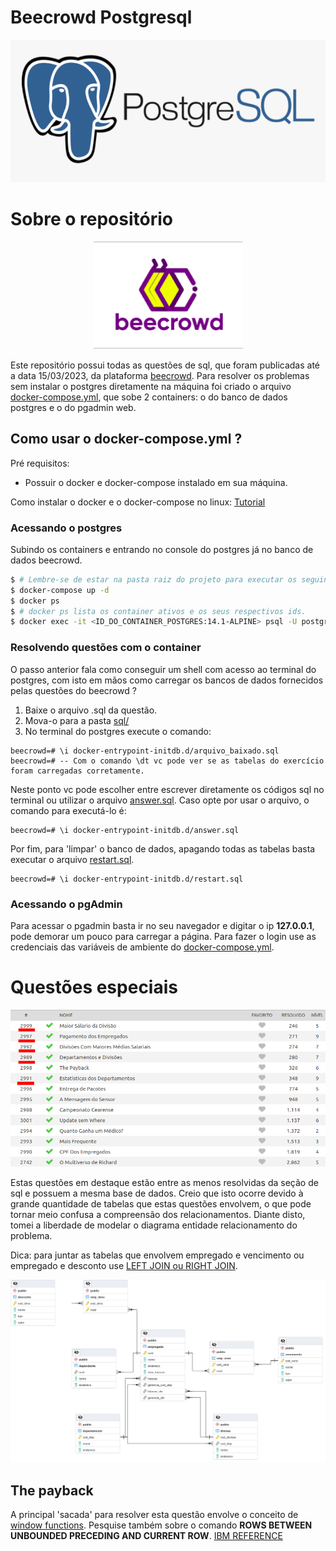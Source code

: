 # Beecrowd Postgresql

![postgresql logo](assets/postgres_logo.png)

# Sobre o repositório

<p align="center">

<img alt="beecrowd logo" src="assets/beecrowd_logo.png">

</p>

Este repositório possui todas as questões de sql, que foram publicadas até a data 15/03/2023, da plataforma [beecrowd](https://www.beecrowd.com.br/judge/pt).
Para resolver os problemas sem instalar o postgres diretamente na máquina foi 
criado o arquivo [docker-compose.yml](docker-compose.yml), que sobe 2 
containers: o do banco de dados postgres e o do pgadmin web. 


## Como usar o docker-compose.yml ?

Pré requisitos: 
- Possuir o docker e docker-compose instalado em sua máquina.

Como instalar o docker e o docker-compose no linux: [Tutorial](https://github.com/JoaoHenrique12/TutorialPostgreSQL/blob/main/DOCKER.md)

### Acessando o postgres

Subindo os containers e entrando no console do postgres já no banco de dados beecrowd.
```bash
$ # Lembre-se de estar na pasta raiz do projeto para executar os seguintes comandos.
$ docker-compose up -d
$ docker ps
$ # docker ps lista os container ativos e os seus respectivos ids.
$ docker exec -it <ID_DO_CONTAINER_POSTGRES:14.1-ALPINE> psql -U postgres beecrowd
```

### Resolvendo questões com o container

O passo anterior fala como conseguir um shell com acesso ao terminal do 
postgres, com isto em mãos como carregar os bancos de dados fornecidos pelas
questões do beecrowd ?

1. Baixe o arquivo .sql da questão.
1. Mova-o para a pasta [sql/](sql/)
1. No terminal do postgres execute o comando:
```
beecrowd=# \i docker-entrypoint-initdb.d/arquivo_baixado.sql
beecrowd=# -- Com o comando \dt vc pode ver se as tabelas do exercício foram carregadas corretamente.
```

Neste ponto vc pode escolher entre escrever diretamente os códigos sql no 
terminal ou utilizar o arquivo [answer.sql](sql/answer.sql).
Caso opte por usar o arquivo, o comando para executá-lo é:

```
beecrowd=# \i docker-entrypoint-initdb.d/answer.sql
```

Por fim, para 'limpar' o banco de dados, apagando todas as tabelas basta 
executar o arquivo [restart.sql](sql/restart.sql).

```
beecrowd=# \i docker-entrypoint-initdb.d/restart.sql
```

### Acessando o pgAdmin

Para acessar o pgadmin basta ir no seu navegador e digitar o ip **127.0.0.1**,
pode demorar um pouco para carregar a página. Para fazer o login use as 
credenciais das variáveis de ambiente do [docker-compose.yml](docker-compose.yml).

# Questões especiais

![Conjunto de questões de sql menos resolvidas](assets/menos_resolvidas.png)

Estas questões em destaque estão entre as menos resolvidas da seção de sql e 
possuem a mesma base de dados. Creio que isto ocorre devido à grande quantidade 
de tabelas que estas questões envolvem, o que pode tornar meio confusa a
compreensão dos relacionamentos. Diante disto, tomei a liberdade de modelar
o diagrama entidade relacionamento do problema. 

Dica: para juntar as tabelas que envolvem empregado e vencimento ou empregado e 
desconto use [LEFT JOIN ou RIGHT JOIN](https://www.devmedia.com.br/clausulas-inner-join-left-join-e-right-join-no-sql-server/18930).

![Diagrama Entidade Relacionamento](assets/ER_DIAGRAM.png)

## The payback

A principal 'sacada' para resolver esta questão envolve o conceito de
[window functions](https://www.postgresql.org/docs/current/tutorial-window.html).
Pesquise também sobre o comando **ROWS BETWEEN UNBOUNDED PRECEDING AND CURRENT
ROW**. [IBM REFERENCE](https://www.ibm.com/docs/en/informix-servers/14.10?topic=expressions-over-clause-olap-window)